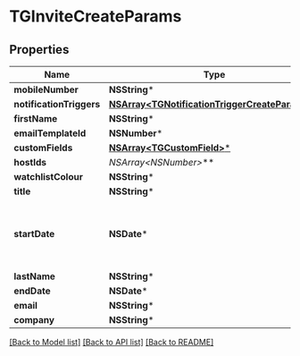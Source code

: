 # TGInviteCreateParams

## Properties
Name | Type | Description | Notes
------------ | ------------- | ------------- | -------------
**mobileNumber** | **NSString*** |  | [optional] 
**notificationTriggers** | [**NSArray&lt;TGNotificationTriggerCreateParams&gt;***](TGNotificationTriggerCreateParams.md) |  | [optional] 
**firstName** | **NSString*** |  | 
**emailTemplateId** | **NSNumber*** |  | [optional] 
**customFields** | [**NSArray&lt;TGCustomField&gt;***](TGCustomField.md) |  | [optional] 
**hostIds** | **NSArray&lt;NSNumber*&gt;*** |  | [optional] 
**watchlistColour** | **NSString*** |  | [optional] 
**title** | **NSString*** |  | [optional] 
**startDate** | **NSDate*** | The &#x60;start_date&#x60; is required for invitations to lobbies | [optional] 
**lastName** | **NSString*** |  | 
**endDate** | **NSDate*** |  | [optional] 
**email** | **NSString*** |  | 
**company** | **NSString*** |  | [optional] 

[[Back to Model list]](../README.md#documentation-for-models) [[Back to API list]](../README.md#documentation-for-api-endpoints) [[Back to README]](../README.md)


